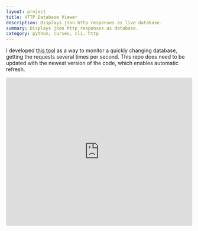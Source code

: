 ```yaml
---
layout: project
title: HTTP Database Viewer
description: Displays json http responses as live database.
summary: Displays json http responses as database.
category: python, curses, cli, http
---
```



I developed <a href="https://github.com/claymaks/http-database-viewer" target="_blank">this tool</a>
as a way to monitor a quickly changing database, getting the requests several 
times per second.  This repo does need to be updated with the newest version of the code,
which enables automatic refresh.
<style>
html, body {
    height:100%;
    width:100%;
    margin:0;
}
.h_iframe iframe {
    width:100%;
    height:100%;
}
.h_iframe {
    height: 400px;
    width:100%;
}
</style>
<div class="h_iframe">
    <iframe src="https://drive.google.com/file/d/1e46W6jmiA7dAgahcAMIeGglRR840ACxn/preview" frameborder="0" allowfullscreen></iframe>
</div>
